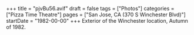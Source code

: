 +++
title = "pjvBu56.avif"
draft = false
tags = ["Photos"]
categories = ["Pizza Time Theatre"]
pages = ["San Jose, CA (370 S Winchester Blvd)"]
startDate = "1982-00-00"
+++
Exterior of the Winchester location, Autumn of 1982.
